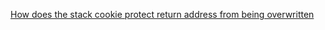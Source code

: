 
[How does the stack cookie protect return address from being overwritten](https://security.stackexchange.com/questions/47341/how-does-the-stack-cookie-protect-return-address-from-being-overwrite)
